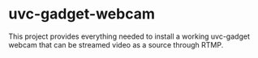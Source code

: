 # uvc-gadget-webcam

This project provides everything needed to install a working uvc-gadget webcam that can be streamed video as a source through RTMP.